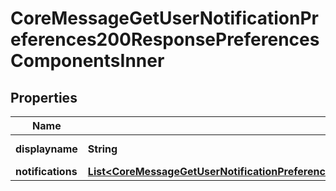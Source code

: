 

# CoreMessageGetUserNotificationPreferences200ResponsePreferencesComponentsInner


## Properties

| Name | Type | Description | Notes |
|------------ | ------------- | ------------- | -------------|
|**displayname** | **String** | Display name |  [optional] |
|**notifications** | [**List&lt;CoreMessageGetUserNotificationPreferences200ResponsePreferencesComponentsInnerNotificationsInner&gt;**](CoreMessageGetUserNotificationPreferences200ResponsePreferencesComponentsInnerNotificationsInner.md) |  |  [optional] |



